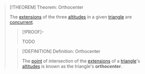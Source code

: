 >[!THEOREM] Theorem: Orthocenter
>
>The [extensions](../../../../../Curves/Line%20Segments/Extension%20of%20a%20Line%20Segment.md) of the three [altitudes](Altitudes.md) in a given [triangle](../../Triangle.md) are [concurrent](../../../../../Curves/Lines/Concurrent%20Lines.md).
>
>>[!PROOF]-
>>
>>TODO
>>
>
>>[!DEFINITION] Definition: Orthocenter
>>
>>The [point](../../../../../Points%20and%20Vectors/Points%20in%20Geometry.md) of intersection of the [extensions](../../../../../Curves/Line%20Segments/Extension%20of%20a%20Line%20Segment.md) of a [triangle](../../Triangle.md)'s [altitudes](Altitudes.md)  is known as the triangle's **orthocenter**.
>>
>